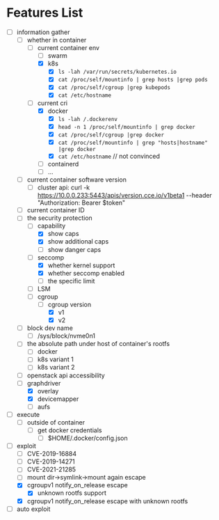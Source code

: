 # Features List

- [ ] information gather
    - [ ] whether in container
        - [ ] current container env
            - [ ] swarm
            - [x] k8s
                - [x] `ls -lah /var/run/secrets/kubernetes.io`
                - [x] `cat /proc/self/mountinfo | grep hosts |grep pods`
                - [x] `cat /proc/self/cgroup |grep kubepods`
                - [x] `cat /etc/hostname`
        - [ ] current cri
            - [x] docker
                - [x] `ls -lah /.dockerenv`
                - [x] `head -n 1 /proc/self/mountinfo | grep docker`
                - [x] `cat /proc/self/cgroup |grep docker`
                - [x] `cat /proc/self/mountinfo | grep "hosts|hostname" |grep docker`
                - [x] `cat /etc/hostname` // not convinced
            - [ ] containerd
            - [ ] ...
    - [ ] current container software version
        - [ ] cluster api: curl -k https://10.0.0.233:5443/apis/version.cce.io/v1beta1 --header "Authorization: Bearer
          $token"
    - [ ] current container ID
    - [ ] the security protection
        - [ ] capability
          - [x] show caps
          - [x] show additional caps
          - [ ] show danger caps
        - [ ] seccomp
          - [x] whether kernel support
          - [x] whether seccomp enabled
          - [ ] the specific limit
        - [ ] LSM
        - [ ] cgroup
            - [ ] cgroup version
                - [x] v1
                - [x] v2
    - [ ] block dev name
        - [ ] /sys/block/nvme0n1
    - [ ] the absolute path under host of container's rootfs
        - [ ] docker
        - [ ] k8s variant 1
        - [ ] k8s variant 2
    - [ ] openstack api accessibility
    - [ ] graphdriver
        - [x] overlay
        - [x] devicemapper
        - [ ] aufs
- [ ] execute
    - [ ] outside of container
        - [ ] get docker credentials
            - [ ] $HOME/.docker/config.json
- [ ] exploit
    - [ ] CVE-2019-16884
    - [ ] CVE-2019-14271
    - [ ] CVE-2021-21285
    - [ ] mount dir->symlink->mount again escape
    - [x] cgroupv1 notify_on_release escape
        - [x] unknown rootfs support
    - [x] cgroupv1 notify_on_release escape with unknown rootfs
- [ ] auto exploit